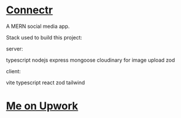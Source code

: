 # [Connectr](https://connectr.netlify.app/)

A MERN social media app.

Stack used to build this project:

server:

typescript
nodejs
express
mongoose
cloudinary for image upload
zod

client:

vite
typescript
react
zod
tailwind

# [Me on Upwork](https://www.upwork.com/freelancers/~015c1b113a62e11b13)
